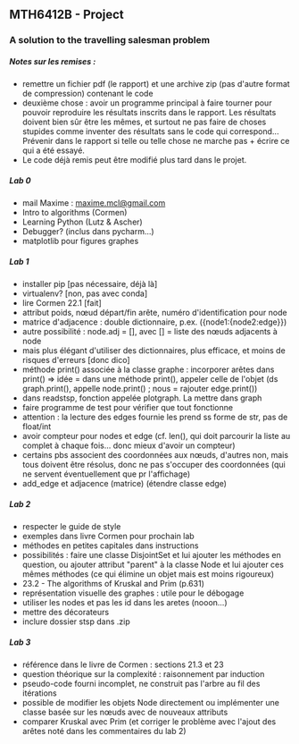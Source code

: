 ## MTH6412B - Project
### A solution to the travelling salesman problem

##### Notes sur les remises :
* remettre un fichier pdf (le rapport) et une archive zip (pas d'autre format de compression) contenant le code
* deuxième chose : avoir un programme principal à faire tourner pour pouvoir reproduire les résultats inscrits dans le rapport. Les résultats doivent bien sûr être les mêmes, et surtout ne pas faire de choses stupides comme inventer des résultats sans le code qui correspond... Prévenir dans le rapport si telle ou telle chose ne marche pas + écrire ce qui a été essayé.
* Le code déjà remis peut être modifié plus tard dans le projet.

##### Lab 0
* mail Maxime : maxime.mcl@gmail.com
* Intro to algorithms (Cormen)
* Learning Python (Lutz & Ascher)
* Debugger? (inclus dans pycharm...)
* matplotlib pour figures graphes

##### Lab 1
* installer pip [pas nécessaire, déjà là]
* virtualenv? [non, pas avec conda]
* lire Cormen 22.1 [fait]
* attribut poids, nœud départ/fin arête, numéro d'identification pour node
* matrice d'adjacence : double dictionnaire, p.ex. ({node1:{node2:edge}})
* autre possibilité : node.adj = [], avec [] = liste des nœuds adjacents à node
* mais plus élégant d'utiliser des dictionnaires, plus efficace, et moins de
risques d'erreurs [donc dico]
* méthode print() associée à la classe graphe : incorporer arêtes dans print()
=> idée = dans une méthode print(), appeler celle de l'objet (ds graph.print(),
appelle node.print() ; nous = rajouter edge.print())
* dans readstsp, fonction appelée plotgraph. La mettre dans graph
* faire programme de test pour vérifier que tout fonctionne
* attention : la lecture des edges fournie les prend ss forme de str, pas de
float/int
* avoir compteur pour nodes et edge (cf. len(), qui doit parcourir la liste au
complet à chaque fois... donc mieux d'avoir un compteur)
* certains pbs associent des coordonnées aux nœuds, d'autres non, mais tous
doivent être résolus, donc ne pas s'occuper des coordonnées (qui ne servent
éventuellement que pr l'affichage)
* add_edge et adjacence (matrice) (étendre classe edge)

##### Lab 2
* respecter le guide de style
* exemples dans livre Cormen pour prochain lab
* méthodes en petites capitales dans instructions
* possibilités : faire une classe DisjointSet et lui ajouter les méthodes en question,
ou ajouter attribut "parent" à la classe Node et lui ajouter ces mêmes méthodes (ce qui élimine un objet mais est moins rigoureux)
* 23.2 - The algorithms of Kruskal and Prim (p.631)
* représentation visuelle des graphes : utile pour le débogage
* utiliser les nodes et pas les id dans les aretes (nooon...)
* mettre des décorateurs
* inclure dossier stsp dans .zip

##### Lab 3
* référence dans le livre de Cormen : sections 21.3 et 23
* question théorique sur la complexité : raisonnement par induction
* pseudo-code fourni incomplet, ne construit pas l'arbre au fil des itérations
* possible de modifier les objets Node directement ou implémenter une classe basée sur les nœuds avec de nouveaux attributs
* comparer Kruskal avec Prim (et corriger le problème avec l'ajout des arêtes noté dans les commentaires du lab 2)
